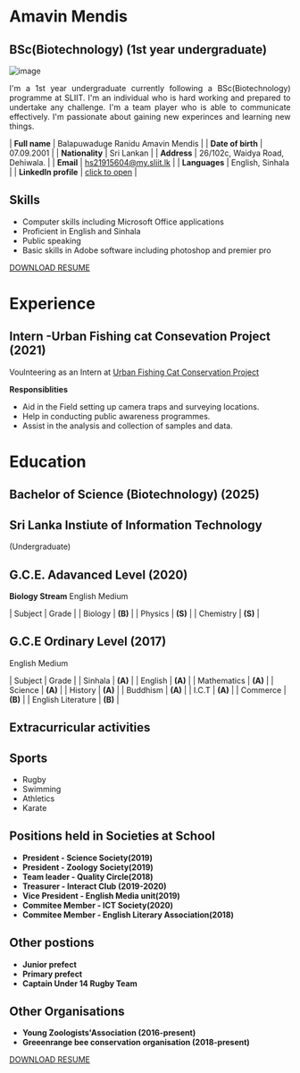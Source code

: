 # Amavin Mendis
## BSc(Biotechnology) (1st year undergraduate)

![image](https://user-images.githubusercontent.com/91007470/135143719-53e1d481-e576-4a3e-ae54-66d7e580ad01.png)
 
<p align="justify">I'm a 1st year undergraduate currently following a BSc(Biotechnology) programme at SLIIT.
I'm an individual who is hard working and prepared to undertake any challenge. I'm a team player who is able to communicate effectively.
I'm passionate about gaining new experinces and learning new things.
</p>

| **Full name** | Balapuwaduge Ranidu Amavin Mendis |
| **Date of birth** | 07.09.2001 |
| **Nationality** | Sri Lankan |
| **Address** | 26/102c, Waidya Road, Dehiwala. |
| **Email** | <span style="color:blue">hs21915604@my.sliit.lk</span> |
| **Languages** | English, Sinhala |
| **LinkedIn profile** | [click to open](https://www.linkedin.com/in/amavin-mendis/) |

## **Skills**
* Computer skills including Microsoft Office applications
* Proficient in English and Sinhala
* Public speaking
* Basic skills in Adobe software including photoshop and premier pro


[DOWNLOAD RESUME](https://drive.google.com/file/d/10HaOY6a_9_y403Z3r3-DaA_PAe5s-43N/view?usp=sharing)
 
 
# Experience
## Intern -**Urban Fishing cat Consevation Project** (2021)


Voulnteering as an Intern at [Urban Fishing Cat Conservation Project](https://fishingcats.lk/people-behind-the-project/)

**Responsiblities**
* Aid in the Field setting up camera traps and surveying locations.
* Help in conducting public awareness programmes.
* Assist in the analysis and collection of samples and data.

# Education

## Bachelor of Science (Biotechnology) (2025)
## Sri Lanka Instiute of Information Technology
(Undergraduate)

## G.C.E. Adavanced Level (2020)

**Biology Stream** English Medium

| Subject | Grade |
| Biology | **(B)** |
| Physics | **(S)** |
| Chemistry | **(S)** |

## G.C.E Ordinary Level (2017)

English Medium

| Subject | Grade |
| Sinhala | **(A)** |
| English | **(A)** |
| Mathematics | **(A)** |
| Science | **(A)** |
| History | **(A)** |
| Buddhism | **(A)** |
| I.C.T | **(A)** |
| Commerce | **(B)** |
| English Literature | **(B)** | 

## **Extracurricular activities**

## **Sports**
* Rugby
* Swimming
* Athletics
* Karate

## **Positions held in Societies at School**

* **President  - Science Society(2019)**
* **President  - Zoology Society(2019)** 
* **Team leader -  Quality Circle(2018)**
* **Treasurer  - Interact Club (2019-2020)**
* **Vice President  - English Media unit(2019)** 
* **Commitee Member - ICT Society(2020)**
* **Commitee Member - English Literary Association(2018)**

## **Other postions**

* **Junior prefect**
* **Primary prefect**
* **Captain Under 14 Rugby Team**

## **Other Organisations**
* **Young Zoologists'Association (2016-present)**
* **Greeenrange bee conservation organisation (2018-present)**


[DOWNLOAD RESUME](https://drive.google.com/file/d/10HaOY6a_9_y403Z3r3-DaA_PAe5s-43N/view?usp=sharing)


 


